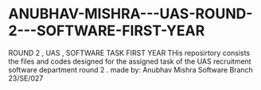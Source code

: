 # ANUBHAV-MISHRA---UAS-ROUND-2---SOFTWARE-FIRST-YEAR
ROUND 2 , UAS , SOFTWARE TASK FIRST YEAR 
THis reposirtory consists the files and codes designed for the assigned task of the UAS recruitment software department round 2 .
made by:
Anubhav Mishra
Software Branch
23/SE/027
